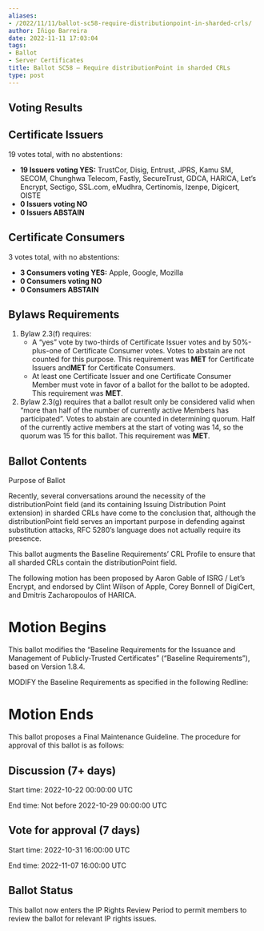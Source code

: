 ```yaml
---
aliases:
- /2022/11/11/ballot-sc58-require-distributionpoint-in-sharded-crls/
author: Iñigo Barreira
date: 2022-11-11 17:03:04
tags:
- Ballot
- Server Certificates
title: Ballot SC58 – Require distributionPoint in sharded CRLs
type: post
---
```


## Voting Results

## Certificate Issuers

19 votes total, with no abstentions:

- **19 Issuers voting YES:** TrustCor, Disig, Entrust, JPRS, Kamu SM, SECOM, Chunghwa Telecom, Fastly, SecureTrust, GDCA, HARICA, Let’s Encrypt, Sectigo, SSL.com, eMudhra, Certinomis, Izenpe, Digicert, OISTE
- **0 Issuers voting NO**
- **0 Issuers ABSTAIN**

## Certificate Consumers

3 votes total, with no abstentions:

- **3 Consumers voting YES:** Apple, Google, Mozilla
- **0 Consumers voting NO**
- **0 Consumers ABSTAIN**

## Bylaws Requirements

1. Bylaw 2.3(f) requires:
   - A “yes” vote by two-thirds of Certificate Issuer votes and by 50%-plus-one of Certificate Consumer votes. Votes to abstain are not counted for this purpose. This requirement was **MET** for Certificate Issuers and**MET** for Certificate Consumers.
   - At least one Certificate Issuer and one Certificate Consumer Member must vote in favor of a ballot for the ballot to be adopted. This requirement was **MET**.
1. Bylaw 2.3(g) requires that a ballot result only be considered valid when “more than half of the number of currently active Members has participated”. Votes to abstain are counted in determining quorum. Half of the currently active members at the start of voting was 14, so the quorum was 15 for this ballot. This requirement was **MET**.

## Ballot Contents

Purpose of Ballot

Recently, several conversations around the necessity of the distributionPoint field (and its containing Issuing Distribution Point extension) in sharded CRLs have come to the conclusion that, although the distributionPoint field serves an important purpose in defending against substitution attacks, RFC 5280’s language does not actually require its presence.

This ballot augments the Baseline Requirements’ CRL Profile to ensure that all sharded CRLs contain the distributionPoint field.

The following motion has been proposed by Aaron Gable of ISRG / Let’s Encrypt, and endorsed by Clint Wilson of Apple, Corey Bonnell of DigiCert, and Dmitris Zacharopoulos of HARICA.

# Motion Begins

This ballot modifies the “Baseline Requirements for the Issuance and Management of Publicly-Trusted Certificates” (“Baseline Requirements”), based on Version 1.8.4.

MODIFY the Baseline Requirements as specified in the following Redline:

# Motion Ends

This ballot proposes a Final Maintenance Guideline. The procedure for approval of this ballot is as follows:

## Discussion (7+ days)

Start time: 2022-10-22 00:00:00 UTC

End time: Not before 2022-10-29 00:00:00 UTC

## Vote for approval (7 days)

Start time: 2022-10-31 16:00:00 UTC

End time: 2022-11-07 16:00:00 UTC

## Ballot Status

This ballot now enters the IP Rights Review Period to permit members to review the ballot for relevant IP rights issues.